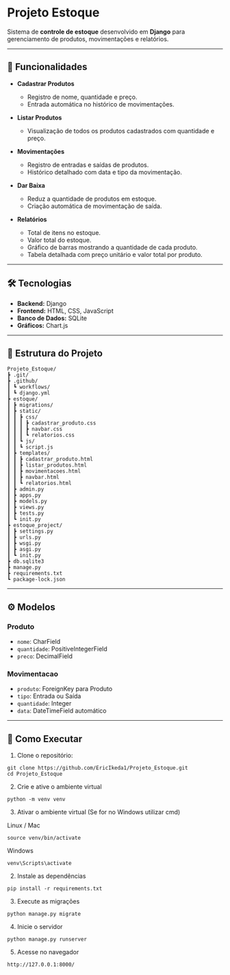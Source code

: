 # Projeto Estoque

Sistema de **controle de estoque** desenvolvido em **Django** para gerenciamento de produtos, movimentações e relatórios.

---

## 📌 Funcionalidades

- **Cadastrar Produtos**
  - Registro de nome, quantidade e preço.
  - Entrada automática no histórico de movimentações.

- **Listar Produtos**
  - Visualização de todos os produtos cadastrados com quantidade e preço.

- **Movimentações**
  - Registro de entradas e saídas de produtos.
  - Histórico detalhado com data e tipo da movimentação.

- **Dar Baixa**
  - Reduz a quantidade de produtos em estoque.
  - Criação automática de movimentação de saída.

- **Relatórios**
  - Total de itens no estoque.
  - Valor total do estoque.
  - Gráfico de barras mostrando a quantidade de cada produto.
  - Tabela detalhada com preço unitário e valor total por produto.

---

## 🛠 Tecnologias

- **Backend:** Django  
- **Frontend:** HTML, CSS, JavaScript  
- **Banco de Dados:** SQLite  
- **Gráficos:** Chart.js  

---

## 📂 Estrutura do Projeto

```
Projeto_Estoque/
┣ .git/
┣ .github/
┃ ┗ workflows/
┃ ┗ django.yml
┣ estoque/
┃ ┣ migrations/
┃ ┣ static/
┃ ┃ ┣ css/
┃ ┃ ┃ ┣ cadastrar_produto.css
┃ ┃ ┃ ┣ navbar.css
┃ ┃ ┃ ┗ relatorios.css
┃ ┃ ┗ js/
┃ ┃ ┗ script.js
┃ ┣ templates/
┃ ┃ ┣ cadastrar_produto.html
┃ ┃ ┣ listar_produtos.html
┃ ┃ ┣ movimentacoes.html
┃ ┃ ┣ navbar.html
┃ ┃ ┗ relatorios.html
┃ ┣ admin.py
┃ ┣ apps.py
┃ ┣ models.py
┃ ┣ views.py
┃ ┣ tests.py
┃ ┗ init.py
┣ estoque_project/
┃ ┣ settings.py
┃ ┣ urls.py
┃ ┣ wsgi.py
┃ ┣ asgi.py
┃ ┗ init.py
┣ db.sqlite3
┣ manage.py
┣ requirements.txt
┗ package-lock.json
```

---

## ⚙️ Modelos

### Produto
- `nome`: CharField
- `quantidade`: PositiveIntegerField
- `preco`: DecimalField

### Movimentacao
- `produto`: ForeignKey para Produto
- `tipo`: Entrada ou Saída
- `quantidade`: Integer
- `data`: DateTimeField automático

---

## 🏃 Como Executar

1. Clone o repositório:
   
```
git clone https://github.com/EricIkeda1/Projeto_Estoque.git
cd Projeto_Estoque
```

2. Crie e ative o ambiente virtual 
```
python -m venv venv
```

3. Ativar o ambiente virtual (Se for no Windows utilizar cmd)

Linux / Mac
```
source venv/bin/activate
```

Windows
```
venv\Scripts\activate
```

2. Instale as dependências
   
```
pip install -r requirements.txt
```

3. Execute as migrações
```
python manage.py migrate
```

4. Inicie o servidor
```
python manage.py runserver
```

5. Acesse no navegador
```
http://127.0.0.1:8000/
```
